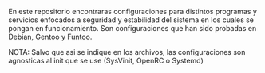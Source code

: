 En este repositorio encontraras configuraciones para distintos
programas y servicios enfocados a seguridad y estabilidad del sistema
en los cuales se pongan en funcionamiento. Son configuraciones que han sido
probadas en Debian, Gentoo y Funtoo.

NOTA: Salvo que asi se indique en los archivos, las configuraciones son 
agnosticas al init que se use (SysVinit, OpenRC o Systemd)

